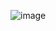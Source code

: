 ![image](https://github.com/harsh-kumar-patwa/yulu-project/assets/135590545/499a23ca-2e0c-4fb2-839d-ebfbd5f2d8ad)
